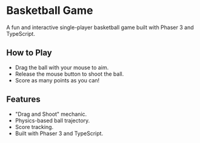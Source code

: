 # Basketball Game

A fun and interactive single-player basketball game built with Phaser 3 and TypeScript.

## How to Play

- Drag the ball with your mouse to aim.
- Release the mouse button to shoot the ball.
- Score as many points as you can!

## Features

- "Drag and Shoot" mechanic.
- Physics-based ball trajectory.
- Score tracking.
- Built with Phaser 3 and TypeScript.
